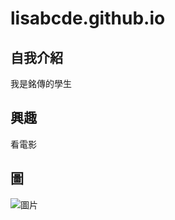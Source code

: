 # lisabcde.github.io

 ## 自我介紹
 
 我是銘傳的學生
 
 ## 興趣
 
 看電影
 
 ## 圖
 
 
 ![圖片](https://handler.travel/wp-content/uploads/2020/06/Run-With-Kakao-Friends-HK-2020-kakao-friends-%E4%B8%BB%E9%A1%8C%E8%B7%91-1-1024x449.png)
 
